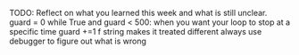 TODO: Reflect on what you learned this week and what is still unclear.
guard = 0
while True and guard < 500: when you want your loop to stop at a specific time
guard +=1 
f string  makes it treated different 
always use debugger to figure out what is wrong